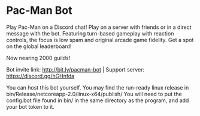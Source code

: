 # Pac-Man Bot
Play Pac-Man on a Discord chat! Play on a server with friends or in a direct message with the bot. Featuring turn-based gameplay with reaction controls, the focus is low spam and original arcade game fidelity. Get a spot on the global leaderboard!

Now nearing 2000 guilds!

Bot invite link: http://bit.ly/pacman-bot | Support server: https://discord.gg/hGHnfda


You can host this bot yourself. You may find the run-ready linux release in bin/Release/netcoreapp-2.0/linux-x64/publish/
You will need to put the config.bot file found in bin/ in the same directory as the program, and add your bot token to it.
